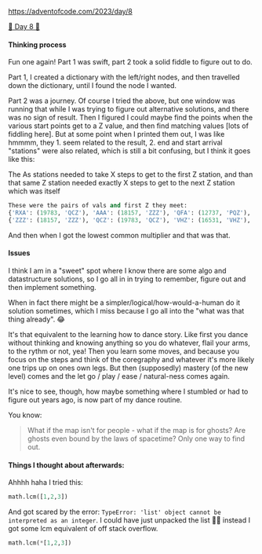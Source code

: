 
https://adventofcode.com/2023/day/8

[🌟 Day 8 🌟](https://adventofcode.com/2023/day/8)


#### Thinking process

Fun one again! 
Part 1 was swift, part 2 took a solid fiddle to figure out to do. 

Part 1, I created a dictionary with the left/right nodes, and then travelled down the dictionary, until I found the node I wanted.

Part 2 was a journey. Of course I tried the above, but one window was running that while I was trying to figure out alternative solutions, and there was no sign of result. 
Then I figured I could maybe find the points when the various start points get to a Z value, and then find matching values [lots of fiddling here]. But at some point when I printed them out, I was like hmmmm, they 1. seem related to the result, 2. end and start arrival "stations" were also related, which is still a bit confusing, but I think it goes like this:

The As stations needed to take X steps to get to the first Z station, and than that same Z station needed exactly X steps to get to the next Z station which was itself
```python
These were the pairs of vals and first Z they meet:
{'RXA': (19783, 'QCZ'), 'AAA': (18157, 'ZZZ'), 'QFA': (12737, 'PQZ'), 'JSA': (19241, 'LRZ'), 'QLA': (16531, 'VHZ'), 'RLA': (14363, 'JJZ')}
{'ZZZ': (18157, 'ZZZ'), 'QCZ': (19783, 'QCZ'), 'VHZ': (16531, 'VHZ'), 'PQZ': (12737, 'PQZ'), 'JJZ': (14363, 'JJZ'), 'LRZ': (19241, 'LRZ')}
```  


And then when I got the lowest common multiplier and that was that.


#### Issues

I think I am in a "sweet" spot where I know there are some algo and datastructure solutions, so I go all in in trying to remember, figure out and then implement something. 

When in fact there might be a simpler/logical/how-would-a-human do it solution sometimes, which I miss because I go all into the "what was that thing already". 😂

It's that equivalent to the learning how to dance story. Like first you dance without thinking and knowing anything so you do whatever, flail your arms, to the rythm or not, yea! Then you learn some moves, and because you focus on the steps and think of the coregraphy and whatever it's more likely one trips up on ones own legs. But then (supposedly) mastery (of the new level) comes and the let go / play / ease / natural-ness comes again.

It's nice to see, though, how maybe something where I stumbled or had to figure out years ago, is now part of my dance routine.

You know:
> What if the map isn't for people - what if the map is for ghosts? Are ghosts even bound by the laws of spacetime? Only one way to find out.

#### Things I thought about afterwards:

Ahhhh haha I tried this: 

```python
math.lcm([1,2,3]) 
```
And got scared by the error: 
`TypeError: 'list' object cannot be interpreted as an integer`. I could have just unpacked the list 🤦‍♀️ instead I got some lcm equivalent of off stack overflow.

```python
math.lcm(*[1,2,3]) 
```